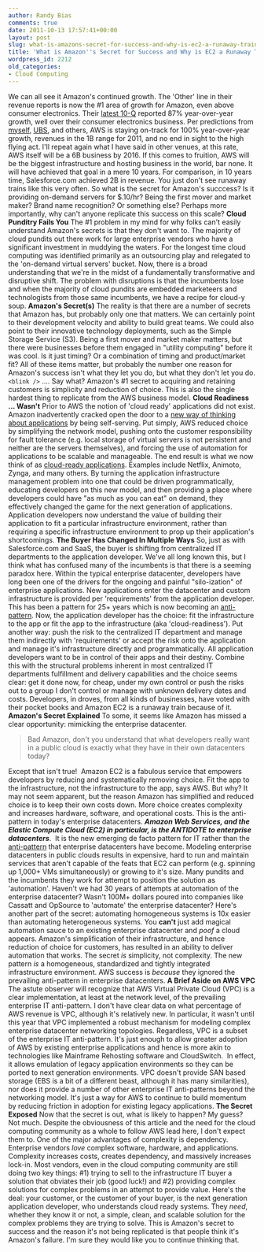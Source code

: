 ```yaml
---
author: Randy Bias
comments: true
date: 2011-10-13 17:57:41+00:00
layout: post
slug: what-is-amazons-secret-for-success-and-why-is-ec2-a-runaway-train
title: 'What is Amazon''s Secret for Success and Why is EC2 a Runaway Train? '
wordpress_id: 2212
old_categories:
- Cloud Computing
---
```





We can all see it Amazon's continued growth. The 'Other' line in their revenue reports is now the #1 area of growth for Amazon, even above consumer electronics. Their [latest 10-Q](http://investing.businessweek.com/research/stocks/financials/secfilings.asp?ticker=AMZN:US) reported 87% year-over-year growth, well over their consumer electronics business. Per predictions from [myself](http://cloudscaling.com/blog/cloud-computing/amazons-ec2-generating-220m-annually), [UBS](http://www.crn.com/news/applications-os/226500204/amazon-cloud-revenue-could-exceed-500-million-in-2010-report.htm), and others, AWS is staying on-track for 100% year-over-year growth, revenues in the 1B range for 2011, and no end in sight to the high flying act. I'll repeat again what I have said in other venues, at this rate, AWS itself will be a 6B business by 2016. If this comes to fruition, AWS will be the biggest infrastructure and hosting business in the world, bar none. It will have achieved that goal in a mere 10 years. For comparison, in 10 years time, Salesforce.com achieved 2B in revenue. You just don't see runaway trains like this very often. So what is the secret for Amazon's succcess? Is it providing on-demand servers for $.10/hr? Being the first mover and market maker? Brand name recognition? Or something else? Perhaps more importantly, why can't anyone replicate this success on this scale? **Cloud Punditry Fails You** The #1 problem in my mind for why folks can't easily understand Amazon's secrets is that they don't want to. The majority of cloud pundits out there work for large enterprise vendors who have a significant investment in muddying the waters. For the longest time cloud computing was identified primarily as an outsourcing play and relegated to the 'on-demand virtual servers' bucket. Now, there is a broad understanding that we're in the midst of a fundamentally transformative and disruptive shift. The problem with disruptions is that the incumbents lose and when the majority of cloud pundits are embedded marketeers and technologists from those same incumbents, we have a recipe for cloud-y soup. **Amazon's Secret(s)** The reality is that there are a number of secrets that Amazon has, but probably only one that matters. We can certainly point to their development velocity and ability to build great teams. We could also point to their innovative technology deployments, such as the Simple Storage Service (S3). Being a first mover and market maker matters, but there were businesses before them engaged in "utility computing" before it was cool. Is it just timing? Or a combination of timing and product/market fit? All of these items matter, but probably the number one reason for Amazon's success isn't what they let you do, but what they don't let you do. `<blink />` .... Say what? Amazon's #1 secret to acquiring and retaining customers is simplicity and reduction of choice. This is also the single hardest thing to replicate from the AWS business model. **Cloud Readiness ... Wasn't** Prior to AWS the notion of 'cloud ready' applications did not exist. Amazon inadvertently cracked open the door to a [new way of thinking about applications](http://cloudscaling.com/blog/cloud-computing/cloud-innovators-netflix-strategy-reflects-google-philosophy) by being self-serving. Put simply, AWS reduced choice by simplifying the network model, pushing onto the customer responsibility for fault tolerance (e.g. local storage of virtual servers is not persistent and neither are the servers themselves), and forcing the use of automation for applications to be scalable and manageable. The end result is what we now think of as [cloud-ready applications](http://cloudscaling.com/blog/cloud-computing/cloud-philosophy-an-interview-with-randy-bias). Examples include Netflix, Animoto, Zynga, and many others. By turning the application infrastructure management problem into one that could be driven programmatically, educating developers on this new model, and then providing a place where developers could have "as much as you can eat" on demand, they effectively changed the game for the next generation of applications. Application developers now understand the value of building their application to fit a particular infrastructure environment, rather than requiring a specific infrastructure environment to prop up their application's shortcomings. **The Buyer Has Changed In Multiple Ways** So, just as with Salesforce.com and SaaS, the buyer is shifting from centralized IT departments to the application developer. We've all long known this, but I think what has confused many of the incumbents is that there is a seeming paradox here. Within the typical enterprise datacenter, developers have long been one of the drivers for the ongoing and painful "silo-ization" of enterprise applications. New applications enter the datacenter and custom infrastructure is provided per 'requirements' from the application developer. This has been a pattern for 25+ years which is now becoming an [anti-pattern](http://en.wikipedia.org/wiki/Anti-pattern). Now, the application developer has the choice: fit the infrastructure to the app or fit the app to the infrastructure (aka 'cloud-readiness'). Put another way: push the risk to the centralized IT department and manage them indirectly with 'requirements' or accept the risk onto the application and manage it's infrastructure directly and programmatically. All application developers want to be in control of their apps and their destiny. Combine this with the structural problems inherent in most centralized IT departments fulfillment and delivery capabilities and the choice seems clear: get it done now, for cheap, under my own control or push the risks out to a group I don't control or manage with unknown delivery dates and costs. Developers, in droves, from all kinds of businesses, have voted with their pocket books and Amazon EC2 is a runaway train because of it. **Amazon's Secret Explained** To some, it seems like Amazon has missed a clear opportunity: mimicking the enterprise datacenter.




<blockquote>Bad Amazon, don't you understand that what developers really want in a public cloud is exactly what they have in their own datacenters today?</blockquote>




Except that isn't true!  Amazon EC2 is a fabulous service that empowers developers by reducing and systematically removing choice. Fit the app to the infrastructure, not the infrastructure to the app, says AWS. But why? It may not seem apparent, but the reason Amazon has simplified and reduced choice is to keep their own costs down. More choice creates complexity and increases hardware, software, and operational costs. This is the anti-pattern in today's enterprise datacenters. _**Amazon Web Services, and the Elastic Compute Cloud (EC2) in particular, is the ANTIDOTE to enterprise datacenters**_.  It is the new emerging de facto pattern for IT rather than the [anti-pattern](http://en.wikipedia.org/wiki/Anti-pattern) that enterprise datacenters have become. Modeling enterprise datacenters in public clouds results in expensive, hard to run and maintain services that aren't capable of the feats that EC2 can perform (e.g. spinning up 1,000+ VMs simultaneously) or growing to it's size. Many pundits and the incumbents they work for attempt to position the solution as 'automation'. Haven't we had 30 years of attempts at automation of the enterprise datacenter? Wasn't 100M+ dollars poured into companies like Cassatt and OpSource to 'automate' the enterprise datacenter? Here's another part of the secret: automating homogeneous systems is 10x easier than automating heterogeneous systems. You **can't** just add magical automation sauce to an existing enterprise datacenter and *poof* a cloud appears. Amazon's simplification of their infrastructure, and hence reduction of choice for customers, has resulted in an ability to deliver automation that works. The secret *is* simplicity, not complexity. The new pattern *is* a homogeneous, standardized and tightly integrated infrastructure environment. AWS success is *because* they ignored the prevailing anti-pattern in enterprise datacenters. **A Brief Aside on AWS VPC** The astute observer will recognize that AWS Virtual Private Cloud (VPC) is a clear implementation, at least at the network level, of the prevailing enterprise IT anti-pattern. I don't have clear data on what percentage of AWS revenue is VPC, although it's relatively new. In particular, it wasn't until this year that VPC implemented a robust mechanism for modeling complex enterprise datacenter networking topologies. Regardless, VPC is a subset of the enterprise IT anti-pattern. It's just enough to allow greater adoption of AWS by existing enterprise applications and hence is more akin to technologies like Mainframe Rehosting software and CloudSwitch.  In effect, it allows emulation of legacy application environments so they can be ported to next generation environments. VPC doesn't provide SAN based storage (EBS is a bit of a different beast, although it has many similarities), nor does it provide a number of other enterprise IT anti-patterns beyond the networking model. It's just a way for AWS to continue to build momentum by reducing friction in adoption for existing legacy applications. **The Secret Exposed** Now that the secret is out, what is likely to happen? My guess? Not much. Despite the obviousness of this article and the need for the cloud computing community as a whole to follow AWS lead here, I don't expect them to. One of the major advantages of complexity is dependency. Enterprise vendors *love* complex software, hardware, and applications. Complexity increases costs, creates dependency, and massively increases lock-in. Most vendors, even in the cloud computing community are still doing two key things: #1) trying to sell to the infrastructure IT buyer a solution that obviates their job (good luck!) and #2) providing complex solutions for complex problems in an attempt to provide value. Here's the deal: your customer, or the customer of your buyer, is the next generation application developer, who understands cloud ready systems. They *need*, whether they know it or not, a simple, clean, and scalable solution for the complex problems they are trying to solve. This is Amazon's secret to success and the reason it's not being replicated is that people think it's Amazon's failure. I'm sure they would like you to continue thinking that.



